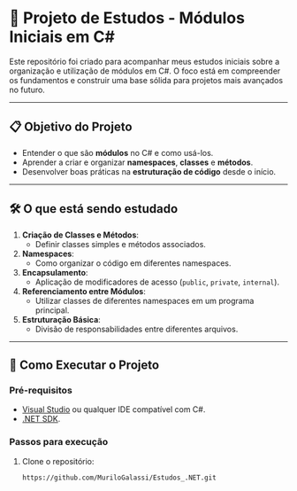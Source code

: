 # 🚀 Projeto de Estudos - Módulos Iniciais em C#

Este repositório foi criado para acompanhar meus estudos iniciais sobre a organização e utilização de módulos em C#. O foco está em compreender os fundamentos e construir uma base sólida para projetos mais avançados no futuro.

---

## 📋 Objetivo do Projeto

- Entender o que são **módulos** no C# e como usá-los.
- Aprender a criar e organizar **namespaces**, **classes** e **métodos**.
- Desenvolver boas práticas na **estruturação de código** desde o início.

---

## 🛠️ O que está sendo estudado

1. **Criação de Classes e Métodos**:
   - Definir classes simples e métodos associados.
2. **Namespaces**:
   - Como organizar o código em diferentes namespaces.
3. **Encapsulamento**:
   - Aplicação de modificadores de acesso (`public`, `private`, `internal`).
4. **Referenciamento entre Módulos**:
   - Utilizar classes de diferentes namespaces em um programa principal.
5. **Estruturação Básica**:
   - Divisão de responsabilidades entre diferentes arquivos.

---

## 🚀 Como Executar o Projeto

### Pré-requisitos
- [Visual Studio](https://visualstudio.microsoft.com/) ou qualquer IDE compatível com C#.
- [.NET SDK](https://dotnet.microsoft.com/download).

### Passos para execução
1. Clone o repositório:
   ```bash
   https://github.com/MuriloGalassi/Estudos_.NET.git
